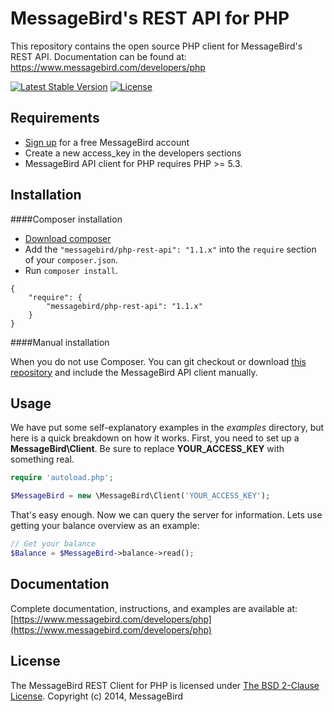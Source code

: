 MessageBird's REST API for PHP
===============================
This repository contains the open source PHP client for MessageBird's REST API. Documentation can be found at: https://www.messagebird.com/developers/php

[![Latest Stable Version](https://poser.pugx.org/messagebird/php-rest-api/v/stable.svg)](https://packagist.org/packages/messagebird/php-rest-api) 
[![License](https://poser.pugx.org/messagebird/php-rest-api/license.svg)](https://packagist.org/packages/messagebird/php-rest-api)

Requirements
-----

- [Sign up](https://www.messagebird.com/en/signup) for a free MessageBird account
- Create a new access_key in the developers sections
- MessageBird API client for PHP requires PHP >= 5.3.

Installation
-----

####Composer installation

- [Download composer](https://getcomposer.org/doc/00-intro.md#installation-nix)
- Add the `"messagebird/php-rest-api": "1.1.x"` into the `require` section of your `composer.json`.
- Run `composer install`.

```
{
    "require": {
        "messagebird/php-rest-api": "1.1.x"
    }
}
```

####Manual installation

When you do not use Composer. You can git checkout or download [this repository](https://github.com/messagebird/php-rest-api/archive/master.zip) and include the MessageBird API client manually.


Usage
-----

We have put some self-explanatory examples in the *examples* directory, but here is a quick breakdown on how it works. First, you need to set up a **MessageBird\Client**. Be sure to replace **YOUR_ACCESS_KEY** with something real.

```php
require 'autoload.php';

$MessageBird = new \MessageBird\Client('YOUR_ACCESS_KEY');

```

That's easy enough. Now we can query the server for information. Lets use getting your balance overview as an example:

```php
// Get your balance
$Balance = $MessageBird->balance->read();
```


Documentation
----
Complete documentation, instructions, and examples are available at:
[https://www.messagebird.com/developers/php](https://www.messagebird.com/developers/php)


License
----
The MessageBird REST Client for PHP is licensed under [The BSD 2-Clause License](http://opensource.org/licenses/BSD-2-Clause). Copyright (c) 2014, MessageBird
